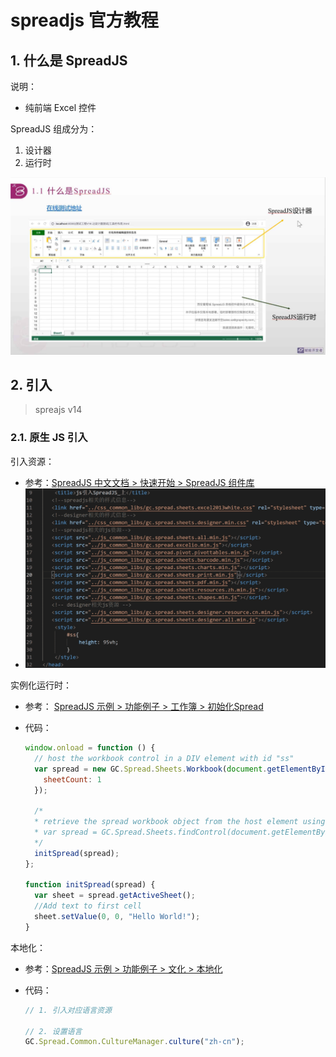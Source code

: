 <!--#region
@author 吴钦飞
@email wuqinfei@qq.com
@create date 2024-04-18 21:59:01
@modify date 2024-04-18 21:59:11
@desc [description]
#endregion-->

# spreadjs 官方教程

## 1. 什么是 SpreadJS

说明：

* 纯前端 Excel 控件

SpreadJS 组成分为：

1. 设计器
2. 运行时

![doc_01](./images/doc_01.jpg)

## 2. 引入

>spreajs v14

### 2.1. 原生 JS 引入

引入资源：

* 参考：[SpreadJS 中文文档 > 快速开始 > SpreadJS 组件库](https://demo.grapecity.com.cn/spreadjs/help/docs/getstarted/modules)
* ![doc_02_import_js](./images/doc_02_import_js.png)

实例化运行时：

* 参考： [SpreadJS 示例 > 功能例子 > 工作簿 > 初始化Spread](https://demo.grapecity.com.cn/spreadjs/SpreadJSTutorial/features/workbook/initialization/purejs)
* 代码：

    ```js
    window.onload = function () {
      // host the workbook control in a DIV element with id "ss"
      var spread = new GC.Spread.Sheets.Workbook(document.getElementById('ss'), {
        sheetCount: 1
      });

      /*
      * retrieve the spread workbook object from the host element using findControl static method.
      * var spread = GC.Spread.Sheets.findControl(document.getElementById('ss'));
      */
      initSpread(spread);
    };

    function initSpread(spread) {
      var sheet = spread.getActiveSheet();
      //Add text to first cell
      sheet.setValue(0, 0, "Hello World!");
    }
    ```

本地化：

* 参考：[SpreadJS 示例 > 功能例子 > 文化 > 本地化](https://demo.grapecity.com.cn/spreadjs/SpreadJSTutorial/features/culture/localization/purejs)
* 代码：

    ```js
    // 1. 引入对应语言资源

    // 2. 设置语言
    GC.Spread.Common.CultureManager.culture("zh-cn");
    ```
